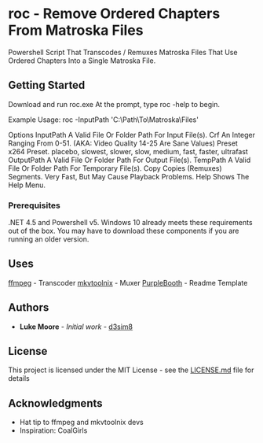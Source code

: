 # roc - Remove Ordered Chapters From Matroska Files

Powershell Script That Transcodes / Remuxes Matroska Files That Use Ordered Chapters Into a Single Matroska File.

## Getting Started

Download and run roc.exe
At the prompt, type roc -help to begin.

Example Usage: roc -InputPath 'C:\Path\To\Matroska\Files\'

Options
InputPath A Valid File Or Folder Path For Input File(s).
Crf An Integer Ranging From 0-51. (AKA: Video Quality 14-25 Are Sane Values)
Preset x264 Preset. placebo, slowest, slower, slow, medium, fast, faster, ultrafast
OutputPath A Valid File Or Folder Path For Output File(s).
TempPath A Valid File Or Folder Path For Temporary File(s).
Copy Copies (Remuxes) Segments. Very Fast, But May Cause Playback Problems.
Help Shows The Help Menu.

### Prerequisites

.NET 4.5 and Powershell v5. Windows 10 already meets these requirements out of the box. You may have to download these components if you are running an older version.

## Uses
[ffmpeg](https://www.ffmpeg.org/) - Transcoder
[mkvtoolnix](https://mkvtoolnix.download/index.html) - Muxer
[PurpleBooth](https://github.com/PurpleBooth) - Readme Template

## Authors

* **Luke Moore** - *Initial work* - [d3sim8](https://github.com/lukemoore66)

## License

This project is licensed under the MIT License - see the [LICENSE.md](LICENSE.md) file for details

## Acknowledgments

* Hat tip to ffmpeg and mkvtoolnix devs
* Inspiration: CoalGirls

